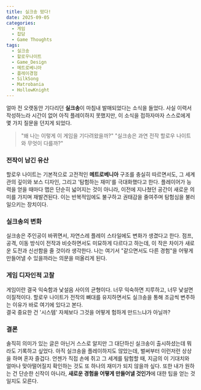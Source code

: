 ```yaml
---
title: 실크송 떴다!
date: 2025-09-05
categories:
  - 게임
  - 잡담
  - Game Thoughts
tags:
  - 실크송
  - 할로우나이트
  - Game_Design
  - 메트로베니아
  - 플레이경험
  - SilkSong
  - Matrobania
  - HollowKnight
---
```


얼마 전 오랫동안 기다리던 **실크송**이 마침내 발매되었다는 소식을 들었다. 사실 이력서 작성하느라 시간이 없어 아직 플레이하지 못했지만, 이 소식을 접하자마자 스스로에게 몇 가지 질문을 던지게 되었다.  

> "왜 나는 이렇게 이 게임을 기다려왔을까?"
> "실크송은 과연 전작 할로우 나이트와 무엇이 다를까?"

### 전작이 남긴 유산
할로우 나이트는 기본적으로 고전적인 **메트로베니아** 구조를 충실히 따르면서도, 그 세계관의 깊이와 보스 디자인, 그리고 '탐험하는 재미'를 극대화했다고 한다. 플레이어가 능력을 얻을 때마다 맵은 단순히 넓어지는 것이 아니라, 이전에 지나쳤던 공간이 새로운 의미를 가지며 재발견된다. 이는 반복적임에도 불구하고 권태감을 줄여주며 탐험심을 불러 일으키는 장치이다.

### 실크송의 변화
실크송은 주인공이 바뀌면서, 자연스레 플레이 스타일에도 변화가 생겼다고 한다. 점프, 공격, 이동 방식이 전작과 비슷하면서도 미묘하게 다르다고 하는데, 이 작은 차이가 새로운 도전과 신선함을 줄 것이라 생각한다.
나는 여기서 "같으면서도 다른 경험"을 어떻게 만들어낼 수 있을까라는 의문을 떠올리게 된다.

### 게임 디자인적 고찰
게임이란 결국 익숙함과 낯설음 사이의 균형이다.
너무 익숙하면 지루하고, 너무 낯설면 이질적이다.
할로우 나이트가 전작의 뼈대를 유지하면서도 실크송을 통해 조금씩 변주하는 이유가 바로 여기에 있다고 본다.  
결국 중요한 건 '시스템' 자체보다 그것을 어떻게 험하게 만드느냐가 아닐까?

### 결론
솔직히 의미가 있는 글은 아닌거 스스로 알지만 그 대단하신 실크송이 출시하셨는데 뭐라도 기록하고 싶었다.
아직 실크송을 플레이하지도 않았는데, 벌써부터 이런저런 상상을 하며 혼자 즐겁다.
언젠가 직접 손에 쥐고 그 세계를 탐험할 때, 지금의 이 기대치와 얼마나 맞아떨어질지 확인하는 것도 또 하나의 재미가 되지 않을까 싶다.
또한 내가 원하는 건 단순한 신작이 아니라, **새로운 경험을 어떻게 만들어낼 것인가**에 대한 팁을 얻는 것일지도 모른다.